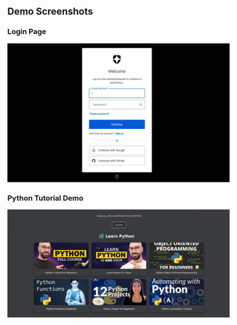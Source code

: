 ## Demo Screenshots 

### Login Page
![Login Screenshot](public/auth0.png)

### Python Tutorial Demo
![Tutorial Demo](public/homepage.png)


